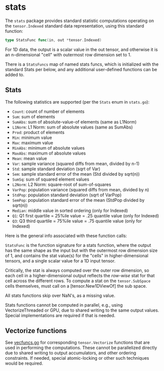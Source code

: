 # stats

The `stats` package provides standard statistic computations operating on the `tensor.Indexed` standard data representation, using this standard function:
```Go
type StatsFunc func(in, out *tensor.Indexed)
```

For 1D data, the output is a scalar value in the out tensor, and otherwise it is an n-dimensional "cell" with outermost row dimension set to 1.

There is a `StatsFuncs` map of named stats funcs, which is initialized with the standard Stats per below, and any additional user-defined functions can be added to.

## Stats

The following statistics are supported (per the `Stats` enum in `stats.go`):

* `Count`:  count of number of elements
* `Sum`:  sum of elements
* `SumAbs`:  sum of absolute-value-of elements (same as L1Norm)
* `L1Norm`: L1 Norm: sum of absolute values (same as SumAbs)
* `Prod`:  product of elements
* `Min`:  minimum value
* `Max`:  maximum value
* `MinAbs`: minimum of absolute values
* `MaxAbs`: maximum of absolute values
* `Mean`:  mean value
* `Var`:  sample variance (squared diffs from mean, divided by n-1)
* `Std`:  sample standard deviation (sqrt of Var)
* `Sem`:  sample standard error of the mean (Std divided by sqrt(n))
* `SumSq`:  sum of squared element values
* `L2Norm`:  L2 Norm: square-root of sum-of-squares
* `VarPop`:  population variance (squared diffs from mean, divided by n)
* `StdPop`:  population standard deviation (sqrt of VarPop)
* `SemPop`:  population standard error of the mean (StdPop divided by sqrt(n))
* `Median`:  middle value in sorted ordering (only for Indexed)
* `Q1`:  Q1 first quartile = 25%ile value = .25 quantile value (only for Indexed)
* `Q3`:  Q3 third quartile = 75%ile value = .75 quantile value (only for Indexed)

Here is the general info associated with these function calls:

`StatsFunc` is the function signature for a stats function, where the output has the same shape as the input but with the outermost row dimension size of 1, and contains the stat value(s) for the "cells" in higher-dimensional tensors, and a single scalar value for a 1D input tensor.

Critically, the stat is always computed over the outer row dimension, so each cell in a higher-dimensional output reflects the _row-wise_ stat for that cell across the different rows.  To compute a stat on the `tensor.SubSpace` cells themselves, must call on a [tensor.New1DViewOf] the sub space.  

All stats functions skip over NaN's, as a missing value.

Stats functions cannot be computed in parallel, e.g., using VectorizeThreaded or GPU, due to shared writing to the same output values.  Special implementations are required if that is needed.
 
## Vectorize functions

See [vecfuncs.go](vecfuncs.go) for corresponding `tensor.Vectorize` functions that are used in performing the computations.  These cannot be parallelized directly due to shared writing to output accumulators, and other ordering constraints.  If needed, special atomic-locking or other such techniques would be required.

